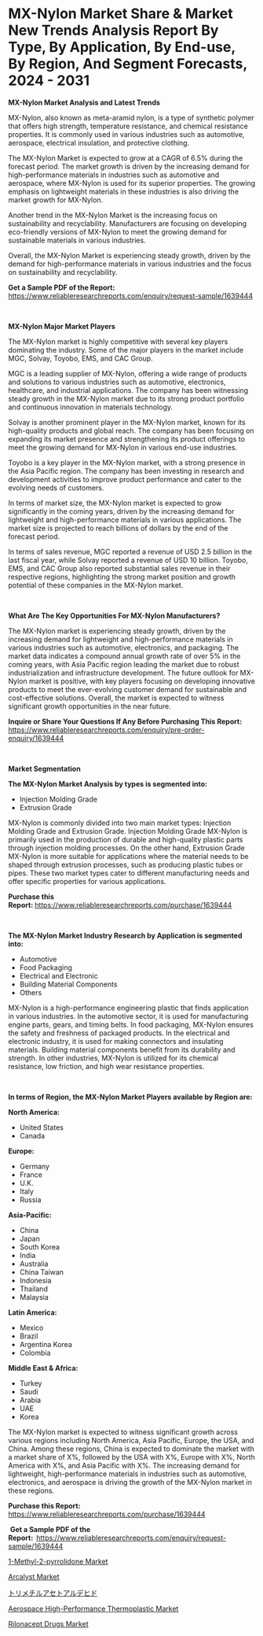 <p><h1>MX-Nylon Market Share & Market New Trends Analysis Report By Type, By Application, By End-use, By Region, And Segment Forecasts, 2024 - 2031</h1></p><p><strong>MX-Nylon Market Analysis and Latest Trends</strong></p>
<p><p>MX-Nylon, also known as meta-aramid nylon, is a type of synthetic polymer that offers high strength, temperature resistance, and chemical resistance properties. It is commonly used in various industries such as automotive, aerospace, electrical insulation, and protective clothing.</p><p>The MX-Nylon Market is expected to grow at a CAGR of 6.5% during the forecast period. The market growth is driven by the increasing demand for high-performance materials in industries such as automotive and aerospace, where MX-Nylon is used for its superior properties. The growing emphasis on lightweight materials in these industries is also driving the market growth for MX-Nylon.</p><p>Another trend in the MX-Nylon Market is the increasing focus on sustainability and recyclability. Manufacturers are focusing on developing eco-friendly versions of MX-Nylon to meet the growing demand for sustainable materials in various industries.</p><p>Overall, the MX-Nylon Market is experiencing steady growth, driven by the demand for high-performance materials in various industries and the focus on sustainability and recyclability.</p></p>
<p><strong>Get a Sample PDF of the Report:&nbsp;</strong> <a href="https://www.reliableresearchreports.com/enquiry/request-sample/1639444">https://www.reliableresearchreports.com/enquiry/request-sample/1639444</a></p>
<p>&nbsp;</p>
<p><strong>MX-Nylon Major Market Players</strong></p>
<p><p>The MX-Nylon market is highly competitive with several key players dominating the industry. Some of the major players in the market include MGC, Solvay, Toyobo, EMS, and CAC Group.</p><p>MGC is a leading supplier of MX-Nylon, offering a wide range of products and solutions to various industries such as automotive, electronics, healthcare, and industrial applications. The company has been witnessing steady growth in the MX-Nylon market due to its strong product portfolio and continuous innovation in materials technology.</p><p>Solvay is another prominent player in the MX-Nylon market, known for its high-quality products and global reach. The company has been focusing on expanding its market presence and strengthening its product offerings to meet the growing demand for MX-Nylon in various end-use industries.</p><p>Toyobo is a key player in the MX-Nylon market, with a strong presence in the Asia Pacific region. The company has been investing in research and development activities to improve product performance and cater to the evolving needs of customers.</p><p>In terms of market size, the MX-Nylon market is expected to grow significantly in the coming years, driven by the increasing demand for lightweight and high-performance materials in various applications. The market size is projected to reach billions of dollars by the end of the forecast period.</p><p>In terms of sales revenue, MGC reported a revenue of USD 2.5 billion in the last fiscal year, while Solvay reported a revenue of USD 10 billion. Toyobo, EMS, and CAC Group also reported substantial sales revenue in their respective regions, highlighting the strong market position and growth potential of these companies in the MX-Nylon market.</p></p>
<p>&nbsp;</p>
<p><strong>What Are The Key Opportunities For MX-Nylon Manufacturers?</strong></p>
<p><p>The MX-Nylon market is experiencing steady growth, driven by the increasing demand for lightweight and high-performance materials in various industries such as automotive, electronics, and packaging. The market data indicates a compound annual growth rate of over 5% in the coming years, with Asia Pacific region leading the market due to robust industrialization and infrastructure development. The future outlook for MX-Nylon market is positive, with key players focusing on developing innovative products to meet the ever-evolving customer demand for sustainable and cost-effective solutions. Overall, the market is expected to witness significant growth opportunities in the near future.</p></p>
<p><strong>Inquire or Share Your Questions If Any Before Purchasing This Report:</strong> <a href="https://www.reliableresearchreports.com/enquiry/pre-order-enquiry/1639444">https://www.reliableresearchreports.com/enquiry/pre-order-enquiry/1639444</a></p>
<p>&nbsp;</p>
<p><strong>Market Segmentation</strong></p>
<p><strong>The MX-Nylon Market Analysis by types is segmented into:</strong></p>
<p><ul><li>Injection Molding Grade</li><li>Extrusion Grade</li></ul></p>
<p><p>MX-Nylon is commonly divided into two main market types: Injection Molding Grade and Extrusion Grade. Injection Molding Grade MX-Nylon is primarily used in the production of durable and high-quality plastic parts through injection molding processes. On the other hand, Extrusion Grade MX-Nylon is more suitable for applications where the material needs to be shaped through extrusion processes, such as producing plastic tubes or pipes. These two market types cater to different manufacturing needs and offer specific properties for various applications.</p></p>
<p><strong>Purchase this Report:&nbsp;</strong><a href="https://www.reliableresearchreports.com/purchase/1639444">https://www.reliableresearchreports.com/purchase/1639444</a></p>
<p>&nbsp;</p>
<p><strong>The MX-Nylon Market Industry Research by Application is segmented into:</strong></p>
<p><ul><li>Automotive</li><li>Food Packaging</li><li>Electrical and Electronic</li><li>Building Material Components</li><li>Others</li></ul></p>
<p><p>MX-Nylon is a high-performance engineering plastic that finds application in various industries. In the automotive sector, it is used for manufacturing engine parts, gears, and timing belts. In food packaging, MX-Nylon ensures the safety and freshness of packaged products. In the electrical and electronic industry, it is used for making connectors and insulating materials. Building material components benefit from its durability and strength. In other industries, MX-Nylon is utilized for its chemical resistance, low friction, and high wear resistance properties.</p></p>
<p>&nbsp;</p>
<p><strong>In terms of Region, the MX-Nylon Market Players available by Region are:</strong></p>
<p>
    <p> <strong> North America: </strong>
        <ul>
            <li>United States</li>
            <li>Canada</li>
        </ul>
        </p> 
    <p> <strong> Europe: </strong>
        <ul>
            <li>Germany</li>
            <li>France</li>
            <li>U.K.</li>
            <li>Italy</li>
            <li>Russia</li>
        </ul>
        </p> 
    <p> <strong> Asia-Pacific: </strong>
        <ul>
            <li>China</li>
            <li>Japan</li>
            <li>South Korea</li>
            <li>India</li>
            <li>Australia</li>
            <li>China Taiwan</li>
            <li>Indonesia</li>
            <li>Thailand</li>
            <li>Malaysia</li>
        </ul>
        </p> 
    <p> <strong> Latin America: </strong>
        <ul>
            <li>Mexico</li>
            <li>Brazil</li>
            <li>Argentina Korea</li>
            <li>Colombia</li>
        </ul>
        </p> 
    <p> <strong> Middle East & Africa: </strong>
        <ul>
            <li>Turkey</li>
            <li>Saudi</li>
            <li>Arabia</li>
            <li>UAE</li>
            <li>Korea</li>
        </ul>
    </p>
    </p>
<p><p>The MX-Nylon market is expected to witness significant growth across various regions including North America, Asia Pacific, Europe, the USA, and China. Among these regions, China is expected to dominate the market with a market share of X%, followed by the USA with X%, Europe with X%, North America with X%, and Asia Pacific with X%. The increasing demand for lightweight, high-performance materials in industries such as automotive, electronics, and aerospace is driving the growth of the MX-Nylon market in these regions.</p></p>
<p><strong>Purchase this Report: </strong><a href="https://www.reliableresearchreports.com/purchase/1639444">https://www.reliableresearchreports.com/purchase/1639444</a></p>
<p>&nbsp;<strong>Get a Sample PDF of the Report:&nbsp;&nbsp;</strong><a href="https://www.reliableresearchreports.com/enquiry/request-sample/1639444">https://www.reliableresearchreports.com/enquiry/request-sample/1639444</a></p>
<p><strong></strong></p>
<p><p><a href="https://github.com/biheemgalvinlouises6hokrh3h/Market-Research-Report-List-1/blob/main/1-methyl-2-pyrrolidone-market.md">1-Methyl-2-pyrrolidone Market</a></p><p><a href="https://issuu.com/reportprime-2/docs/arcalyst-market-size-2030.pptx">Arcalyst Market</a></p><p><a href="https://github.com/ihabdkwlxs948/Market-Research-Report-List-1/blob/main/7820169276.md">トリメチルアセトアルデヒド</a></p><p><a href="https://github.com/guneycigdem35/Market-Research-Report-List-2/blob/main/aerospace-high-performance-thermoplastic-market.md">Aerospace High-Performance Thermoplastic Market</a></p><p><a href="https://issuu.com/reportprime-2/docs/rilonacept-drugs-market-size-2030.pptx">Rilonacept Drugs Market</a></p></p>